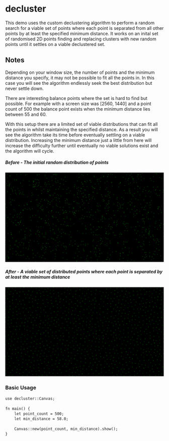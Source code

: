 # decluster

This demo uses the custom declustering algorithm to perform a random search for a viable set of points where each point is separated from all other points by at least the specified minimum distance. It  works on an inital set of randomised 2D points finding and replacing clusters with new random points until it settles on a viable declustered set.

## Notes
Depending on your window size, the number of points and the minimum distance you specify, it may not be possible to fit all the points in. In this case you will see the algorithm
endlessly seek the best distribution but never settle down.

There are interesting balance points where the set is hard to find but possible. For example with a screen size was [2560, 1440] and a point count of 500 the balance point exists
when the minimum distance lies between 55 and 60.

With this setup there are a limited set of viable distributions that can fit all the points in whilst maintaining the specified distance. As a result you will see the algorithm
take its time before eventually settling on a viable distribution. Increasing the minimum distance just a little from here will increase the difficulty further until eventually
no viable solutions exist and the algorithm will cycle.

##### Before - The initial random distribution of points
![Before](decluster_before.png)
##### After - A viable set of distributed points where each point is separated by at least the minimum distance
![Before](decluster_after.png)

### Basic Usage

```
use decluster::Canvas;

fn main() {
    let point_count = 500;
    let min_distance = 58.0;

    Canvas::new(point_count, min_distance).show();
}

```

